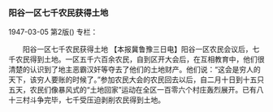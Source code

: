 ### 阳谷一区七千农民获得土地

1947-03-05
第2版()
专栏：

　　阳谷一区七千农民获得土地
    【本报冀鲁豫三日电】阳谷一区农民会议后，七千农民得到土地。一区五千六百余农民，自到区开大会后，在互相教育中，他们很清楚的认识到了地主恶霸汉奸等夺去了他们的土地财产。他们说：“这会是穷人的天下，该穷人要账的时候了。”参加农民大会的农民回去以后，自二月十日到十五只五天，农民们像暴风式的“土地回家”运动在全区一百零六个村庄轰烈展开。已有八十三村斗争完毕，七千受压迫剥削农民得到土地。
